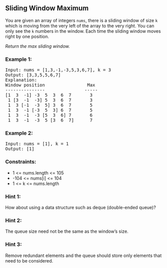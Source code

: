 ## Sliding Window Maximum

You are given an array of integers <code>nums</code>, there is a sliding window of size <code>k</code> which is moving from the very left of the array to the very right. You can only see the <code>k</code> numbers in the window. Each time the sliding window moves right by one position.

<i>Return the max sliding window.</i>

### Example 1:
<pre>
Input: nums = [1,3,-1,-3,5,3,6,7], k = 3
Output: [3,3,5,5,6,7]
Explanation:
Window position                Max
---------------               -----
[1  3  -1] -3  5  3  6  7       3
 1 [3  -1  -3] 5  3  6  7       3
 1  3 [-1  -3  5] 3  6  7       5
 1  3  -1 [-3  5  3] 6  7       5
 1  3  -1  -3 [5  3  6] 7       6
 1  3  -1  -3  5 [3  6  7]      7
</pre>

### Example 2:
<pre>
Input: nums = [1], k = 1
Output: [1]
</pre>

### Constraints:
<ul>
    <li>1 <= nums.length <= 105</li>
    <li>-104 <= nums[i] <= 104</li>
    <li>1 <= k <= nums.length</li>
</ul>

### Hint 1:
How about using a data structure such as deque (double-ended queue)?

### Hint 2:
The queue size need not be the same as the window’s size.

### Hint 3:
Remove redundant elements and the queue should store only elements that need to be considered.
